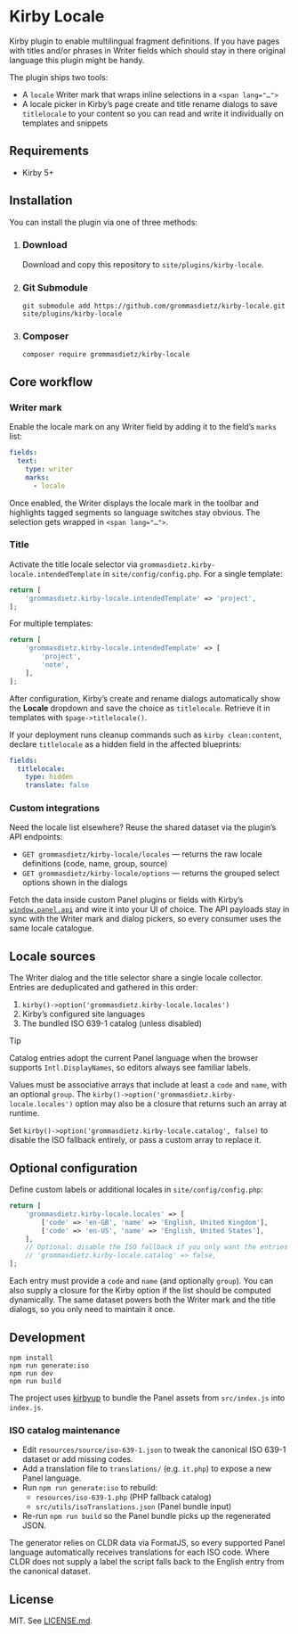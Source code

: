 # Kirby Locale

Kirby plugin to enable multilingual fragment definitions. If you have pages with titles and/or phrases in Writer fields which should stay in there original language this plugin might be handy.

The plugin ships two tools:

- A `locale` Writer mark that wraps inline selections in a `<span lang="…">`
- A locale picker in Kirby’s page create and title rename dialogs to save `titlelocale` to your content so you can read and write it individually on templates and snippets

## Requirements

- Kirby 5+

## Installation

You can install the plugin via one of three methods:

1. ### Download

   Download and copy this repository to `site/plugins/kirby-locale`.

2. ### Git Submodule

   ```shell
   git submodule add https://github.com/grommasdietz/kirby-locale.git site/plugins/kirby-locale
   ```

3. ### Composer

   ```shell
   composer require grommasdietz/kirby-locale
   ```

## Core workflow

### Writer mark

Enable the locale mark on any Writer field by adding it to the field’s `marks` list:

```yaml
fields:
  text:
    type: writer
    marks:
      - locale
```

Once enabled, the Writer displays the locale mark in the toolbar and highlights tagged segments so language switches stay obvious. The selection gets wrapped in `<span lang="…">`.

### Title

Activate the title locale selector via `grommasdietz.kirby-locale.intendedTemplate` in `site/config/config.php`. For a single template:

```php
return [
    'grommasdietz.kirby-locale.intendedTemplate' => 'project',
];
```

For multiple templates:

```php
return [
    'grommasdietz.kirby-locale.intendedTemplate' => [
        'project',
        'note',
    ],
];
```

After configuration, Kirby’s create and rename dialogs automatically show the **Locale** dropdown and save the choice as `titlelocale`. Retrieve it in templates with `$page->titlelocale()`.

If your deployment runs cleanup commands such as `kirby clean:content`, declare `titlelocale` as a hidden field in the affected blueprints:

```yaml
fields:
  titlelocale:
    type: hidden
    translate: false
```

### Custom integrations

Need the locale list elsewhere? Reuse the shared dataset via the plugin’s API endpoints:

- `GET grommasdietz/kirby-locale/locales` &mdash; returns the raw locale definitions (code, name, group, source)
- `GET grommasdietz/kirby-locale/options` &mdash; returns the grouped select options shown in the dialogs

Fetch the data inside custom Panel plugins or fields with Kirby’s [`window.panel.api`](https://getkirby.com/docs/reference/panel/api#api-client) and wire it into your UI of choice. The API payloads stay in sync with the Writer mark and dialog pickers, so every consumer uses the same locale catalogue.

## Locale sources

The Writer dialog and the title selector share a single locale collector. Entries are deduplicated and gathered in this order:

1. `kirby()->option('grommasdietz.kirby-locale.locales')`
2. Kirby’s configured site languages
3. The bundled ISO 639-1 catalog (unless disabled)

> [!TIP]
> Catalog entries adopt the current Panel language when the browser supports `Intl.DisplayNames`, so editors always see familiar labels.

Values must be associative arrays that include at least a `code` and `name`, with an optional `group`. The `kirby()->option('grommasdietz.kirby-locale.locales')` option may also be a closure that returns such an array at runtime.

Set `kirby()->option('grommasdietz.kirby-locale.catalog', false)` to disable the ISO fallback entirely, or pass a custom array to replace it.

## Optional configuration

Define custom labels or additional locales in `site/config/config.php`:

```php
return [
    'grommasdietz.kirby-locale.locales' => [
        ['code' => 'en-GB', 'name' => 'English, United Kingdom'],
        ['code' => 'en-US', 'name' => 'English, United States'],
    ],
    // Optional: disable the ISO fallback if you only want the entries above
    // 'grommasdietz.kirby-locale.catalog' => false,
];
```

Each entry must provide a `code` and `name` (and optionally `group`). You can also supply a closure for the Kirby option if the list should be computed dynamically. The same dataset powers both the Writer mark and the title dialogs, so you only need to maintain it once.

## Development

```shell
npm install
npm run generate:iso
npm run dev
npm run build
```

The project uses [kirbyup](https://github.com/johannschopplich/kirbyup) to bundle the Panel assets from `src/index.js` into `index.js`.

### ISO catalog maintenance

- Edit `resources/source/iso-639-1.json` to tweak the canonical ISO 639-1 dataset or add missing codes.
- Add a translation file to `translations/` (e.g. `it.php`) to expose a new Panel language.
- Run `npm run generate:iso` to rebuild:
  - `resources/iso-639-1.php` (PHP fallback catalog)
  - `src/utils/isoTranslations.json` (Panel bundle input)
- Re-run `npm run build` so the Panel bundle picks up the regenerated JSON.

The generator relies on CLDR data via FormatJS, so every supported Panel language automatically receives translations for each ISO code. Where CLDR does not supply a label the script falls back to the English entry from the canonical dataset.

## License

MIT. See [LICENSE.md](LICENSE.md).
